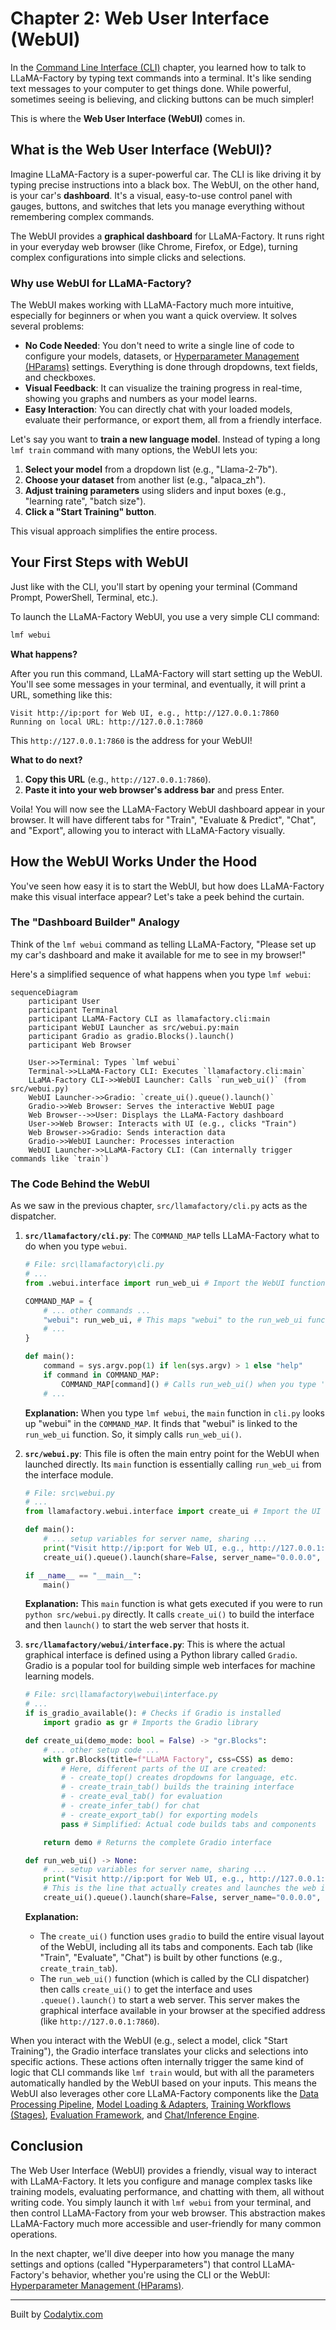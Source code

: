 # Chapter 2: Web User Interface (WebUI)

In the [Command Line Interface (CLI)](01_command_line_interface__cli__.md) chapter, you learned how to talk to LLaMA-Factory by typing text commands into a terminal. It's like sending text messages to your computer to get things done. While powerful, sometimes seeing is believing, and clicking buttons can be much simpler!

This is where the **Web User Interface (WebUI)** comes in.

## What is the Web User Interface (WebUI)?

Imagine LLaMA-Factory is a super-powerful car. The CLI is like driving it by typing precise instructions into a black box. The WebUI, on the other hand, is your car's **dashboard**. It's a visual, easy-to-use control panel with gauges, buttons, and switches that lets you manage everything without remembering complex commands.

The WebUI provides a **graphical dashboard** for LLaMA-Factory. It runs right in your everyday web browser (like Chrome, Firefox, or Edge), turning complex configurations into simple clicks and selections.

### Why use WebUI for LLaMA-Factory?

The WebUI makes working with LLaMA-Factory much more intuitive, especially for beginners or when you want a quick overview. It solves several problems:

*   **No Code Needed**: You don't need to write a single line of code to configure your models, datasets, or [Hyperparameter Management (HParams)](03_hyperparameter_management__hparams__.md) settings. Everything is done through dropdowns, text fields, and checkboxes.
*   **Visual Feedback**: It can visualize the training progress in real-time, showing you graphs and numbers as your model learns.
*   **Easy Interaction**: You can directly chat with your loaded models, evaluate their performance, or export them, all from a friendly interface.

Let's say you want to **train a new language model**. Instead of typing a long `lmf train` command with many options, the WebUI lets you:
1.  **Select your model** from a dropdown list (e.g., "Llama-2-7b").
2.  **Choose your dataset** from another list (e.g., "alpaca_zh").
3.  **Adjust training parameters** using sliders and input boxes (e.g., "learning rate", "batch size").
4.  **Click a "Start Training" button**.

This visual approach simplifies the entire process.

## Your First Steps with WebUI

Just like with the CLI, you'll start by opening your terminal (Command Prompt, PowerShell, Terminal, etc.).

To launch the LLaMA-Factory WebUI, you use a very simple CLI command:

```bash
lmf webui
```

**What happens?**

After you run this command, LLaMA-Factory will start setting up the WebUI. You'll see some messages in your terminal, and eventually, it will print a URL, something like this:

```
Visit http://ip:port for Web UI, e.g., http://127.0.0.1:7860
Running on local URL: http://127.0.0.1:7860
```

This `http://127.0.0.1:7860` is the address for your WebUI!

**What to do next?**

1.  **Copy this URL** (e.g., `http://127.0.0.1:7860`).
2.  **Paste it into your web browser's address bar** and press Enter.

Voila! You will now see the LLaMA-Factory WebUI dashboard appear in your browser. It will have different tabs for "Train", "Evaluate & Predict", "Chat", and "Export", allowing you to interact with LLaMA-Factory visually.

## How the WebUI Works Under the Hood

You've seen how easy it is to start the WebUI, but how does LLaMA-Factory make this visual interface appear? Let's take a peek behind the curtain.

### The "Dashboard Builder" Analogy

Think of the `lmf webui` command as telling LLaMA-Factory, "Please set up my car's dashboard and make it available for me to see in my browser!"

Here's a simplified sequence of what happens when you type `lmf webui`:

```mermaid
sequenceDiagram
    participant User
    participant Terminal
    participant LLaMA-Factory CLI as llamafactory.cli:main
    participant WebUI Launcher as src/webui.py:main
    participant Gradio as gradio.Blocks().launch()
    participant Web Browser

    User->>Terminal: Types `lmf webui`
    Terminal->>LLaMA-Factory CLI: Executes `llamafactory.cli:main`
    LLaMA-Factory CLI->>WebUI Launcher: Calls `run_web_ui()` (from src/webui.py)
    WebUI Launcher->>Gradio: `create_ui().queue().launch()`
    Gradio->>Web Browser: Serves the interactive WebUI page
    Web Browser-->>User: Displays the LLaMA-Factory dashboard
    User->>Web Browser: Interacts with UI (e.g., clicks "Train")
    Web Browser->>Gradio: Sends interaction data
    Gradio->>WebUI Launcher: Processes interaction
    WebUI Launcher->>LLaMA-Factory CLI: (Can internally trigger commands like `train`)
```

### The Code Behind the WebUI

As we saw in the previous chapter, `src/llamafactory/cli.py` acts as the dispatcher.

1.  **`src/llamafactory/cli.py`**: The `COMMAND_MAP` tells LLaMA-Factory what to do when you type `webui`.

    ```python
    # File: src\llamafactory\cli.py
    # ...
    from .webui.interface import run_web_ui # Import the WebUI function

    COMMAND_MAP = {
        # ... other commands ...
        "webui": run_web_ui, # This maps "webui" to the run_web_ui function!
        # ...
    }

    def main():
        command = sys.argv.pop(1) if len(sys.argv) > 1 else "help"
        if command in COMMAND_MAP:
            COMMAND_MAP[command]() # Calls run_web_ui() when you type 'lmf webui'
        # ...
    ```

    **Explanation:** When you type `lmf webui`, the `main` function in `cli.py` looks up "webui" in the `COMMAND_MAP`. It finds that "webui" is linked to the `run_web_ui` function. So, it simply calls `run_web_ui()`.

2.  **`src/webui.py`**: This file is often the main entry point for the WebUI when launched directly. Its `main` function is essentially calling `run_web_ui` from the interface module.

    ```python
    # File: src\webui.py
    # ...
    from llamafactory.webui.interface import create_ui # Import the UI creator

    def main():
        # ... setup variables for server name, sharing ...
        print("Visit http://ip:port for Web UI, e.g., http://127.0.0.1:7860")
        create_ui().queue().launch(share=False, server_name="0.0.0.0", inbrowser=True)

    if __name__ == "__main__":
        main()
    ```

    **Explanation:** This `main` function is what gets executed if you were to run `python src/webui.py` directly. It calls `create_ui()` to build the interface and then `launch()` to start the web server that hosts it.

3.  **`src/llamafactory/webui/interface.py`**: This is where the actual graphical interface is defined using a Python library called `Gradio`. Gradio is a popular tool for building simple web interfaces for machine learning models.

    ```python
    # File: src\llamafactory\webui\interface.py
    # ...
    if is_gradio_available(): # Checks if Gradio is installed
        import gradio as gr # Imports the Gradio library

    def create_ui(demo_mode: bool = False) -> "gr.Blocks":
        # ... other setup code ...
        with gr.Blocks(title=f"LLaMA Factory", css=CSS) as demo:
            # Here, different parts of the UI are created:
            # - create_top() creates dropdowns for language, etc.
            # - create_train_tab() builds the training interface
            # - create_eval_tab() for evaluation
            # - create_infer_tab() for chat
            # - create_export_tab() for exporting models
            pass # Simplified: Actual code builds tabs and components

        return demo # Returns the complete Gradio interface

    def run_web_ui() -> None:
        # ... setup variables for server name, sharing ...
        print("Visit http://ip:port for Web UI, e.g., http://127.0.0.1:7860")
        # This is the line that actually creates and launches the web interface!
        create_ui().queue().launch(share=False, server_name="0.0.0.0", inbrowser=True)
    ```

    **Explanation:**
    *   The `create_ui()` function uses `gradio` to build the entire visual layout of the WebUI, including all its tabs and components. Each tab (like "Train", "Evaluate", "Chat") is built by other functions (e.g., `create_train_tab`).
    *   The `run_web_ui()` function (which is called by the CLI dispatcher) then calls `create_ui()` to get the interface and uses `.queue().launch()` to start a web server. This server makes the graphical interface available in your browser at the specified address (like `http://127.0.0.1:7860`).

When you interact with the WebUI (e.g., select a model, click "Start Training"), the Gradio interface translates your clicks and selections into specific actions. These actions often internally trigger the same kind of logic that CLI commands like `lmf train` would, but with all the parameters automatically handled by the WebUI based on your inputs. This means the WebUI also leverages other core LLaMA-Factory components like the [Data Processing Pipeline](04_data_processing_pipeline_.md), [Model Loading & Adapters](05_model_loading___adapters_.md), [Training Workflows (Stages)](06_training_workflows__stages__.md), [Evaluation Framework](07_evaluation_framework_.md), and [Chat/Inference Engine](08_chat_inference_engine_.md).

## Conclusion

The Web User Interface (WebUI) provides a friendly, visual way to interact with LLaMA-Factory. It lets you configure and manage complex tasks like training models, evaluating performance, and chatting with them, all without writing code. You simply launch it with `lmf webui` from your terminal, and then control LLaMA-Factory from your web browser. This abstraction makes LLaMA-Factory much more accessible and user-friendly for many common operations.

In the next chapter, we'll dive deeper into how you manage the many settings and options (called "Hyperparameters") that control LLaMA-Factory's behavior, whether you're using the CLI or the WebUI: [Hyperparameter Management (HParams)](03_hyperparameter_management__hparams__.md).

---

Built by [Codalytix.com](Codalytix.com)
